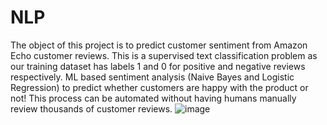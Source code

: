 # NLP
The object of this project is to predict customer sentiment from Amazon Echo customer reviews.
This is a supervised text classification problem as our training dataset has labels 1 and 0 for positive and negative reviews respectively.
ML based sentiment analysis (Naive Bayes and Logistic Regression) to predict whether customers are happy with the product or not!
This process can be automated without having humans manually review thousands of customer reviews.
![image](https://user-images.githubusercontent.com/32921500/166612703-0a711fe1-2cbd-4d62-84e2-8d27daba8982.png)

